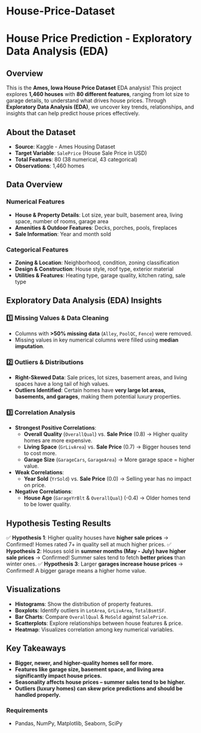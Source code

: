 # House-Price-Dataset
# House Price Prediction - Exploratory Data Analysis (EDA)

## Overview
This is the **Ames, Iowa House Price Dataset** EDA analysis! This project explores **1,460 houses** with **80 different features**, ranging from lot size to garage details, to understand what drives house prices. Through **Exploratory Data Analysis (EDA)**, we uncover key trends, relationships, and insights that can help predict house prices effectively.

## About the Dataset
- **Source**: Kaggle - Ames Housing Dataset
- **Target Variable**: `SalePrice` (House Sale Price in USD)
- **Total Features**: 80 (38 numerical, 43 categorical)
- **Observations**: 1,460 homes

## Data Overview
### **Numerical Features**
- **House & Property Details**: Lot size, year built, basement area, living space, number of rooms, garage area
- **Amenities & Outdoor Features**: Decks, porches, pools, fireplaces
- **Sale Information**: Year and month sold

### **Categorical Features**
- **Zoning & Location**: Neighborhood, condition, zoning classification
- **Design & Construction**: House style, roof type, exterior material
- **Utilities & Features**: Heating type, garage quality, kitchen rating, sale type

## Exploratory Data Analysis (EDA) Insights
### **1️⃣ Missing Values & Data Cleaning**
- Columns with **>50% missing data** (`Alley`, `PoolQC`, `Fence`) were removed.
- Missing values in key numerical columns were filled using **median imputation**.

### **2️⃣ Outliers & Distributions**
- **Right-Skewed Data**: Sale prices, lot sizes, basement areas, and living spaces have a long tail of high values.
- **Outliers Identified**: Certain homes have **very large lot areas, basements, and garages**, making them potential luxury properties.

### **3️⃣ Correlation Analysis**
- **Strongest Positive Correlations**:
  - **Overall Quality** (`OverallQual`) vs. **Sale Price** (0.8) → Higher quality homes are more expensive.
  - **Living Space** (`GrLivArea`) vs. **Sale Price** (0.7) → Bigger houses tend to cost more.
  - **Garage Size** (`GarageCars`, `GarageArea`) → More garage space = higher value.
- **Weak Correlations**:
  - **Year Sold** (`YrSold`) vs. **Sale Price** (0.0) → Selling year has no impact on price.
- **Negative Correlations**:
  - **House Age** (`GarageYrBlt` & `OverallQual`) (-0.4) → Older homes tend to be lower quality.

## Hypothesis Testing Results
✅ **Hypothesis 1**: Higher quality houses have **higher sale prices** → Confirmed! Homes rated 7+ in quality sell at much higher prices.
✅ **Hypothesis 2**: Houses sold in **summer months (May - July) have higher sale prices** → Confirmed! Summer sales tend to fetch **better prices** than winter ones.
✅ **Hypothesis 3**: Larger **garages increase house prices** → Confirmed! A bigger garage means a higher home value.

## Visualizations
- **Histograms**: Show the distribution of property features.
- **Boxplots**: Identify outliers in `LotArea`, `GrLivArea`, `TotalBsmtSF`.
- **Bar Charts**: Compare `OverallQual` & `MoSold` against `SalePrice`.
- **Scatterplots**: Explore relationships between house features & price.
- **Heatmap**: Visualizes correlation among key numerical variables.

## Key Takeaways
- **Bigger, newer, and higher-quality homes sell for more.**
- **Features like garage size, basement space, and living area significantly impact house prices.**
- **Seasonality affects house prices – summer sales tend to be higher.**
- **Outliers (luxury homes) can skew price predictions and should be handled properly.**

### **Requirements**
- Pandas, NumPy, Matplotlib, Seaborn, SciPy


